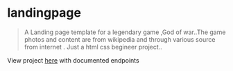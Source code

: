 # landingpage

>A Landing page template for a legendary game ,God of war..The game  photos and content are from wikipedia and through various source from internet .
Just a html css begineer project..

View project [here](https://pensive-swirles-5dd7b7.netlify.app/) with documented endpoints



